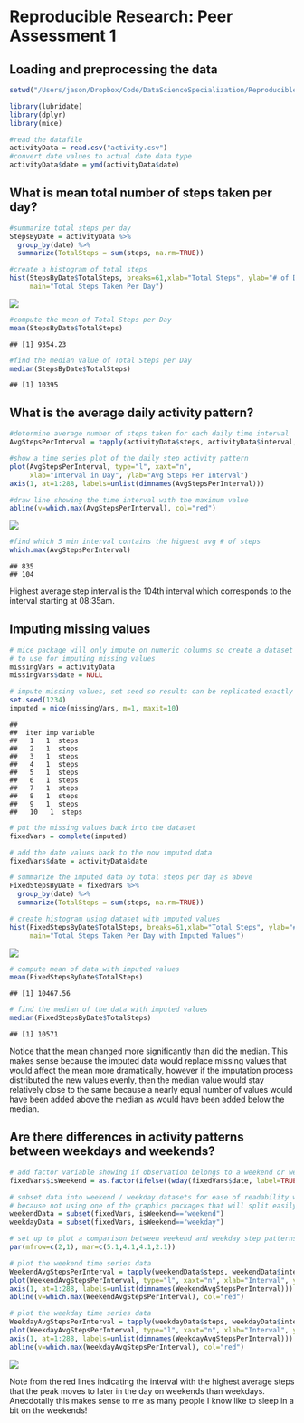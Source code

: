 # Reproducible Research: Peer Assessment 1


## Loading and preprocessing the data

```r
setwd("/Users/jason/Dropbox/Code/DataScienceSpecialization/Reproducible/")

library(lubridate)
library(dplyr)
library(mice)

#read the datafile
activityData = read.csv("activity.csv")
#convert date values to actual date data type
activityData$date = ymd(activityData$date)
```

## What is mean total number of steps taken per day?

```r
#summarize total steps per day
StepsByDate = activityData %>%
  group_by(date) %>%
  summarize(TotalSteps = sum(steps, na.rm=TRUE))

#create a histogram of total steps
hist(StepsByDate$TotalSteps, breaks=61,xlab="Total Steps", ylab="# of Days",
     main="Total Steps Taken Per Day")
```

![](PA1_template_files/figure-html/unnamed-chunk-2-1.png)

```r
#compute the mean of Total Steps per Day
mean(StepsByDate$TotalSteps)
```

```
## [1] 9354.23
```

```r
#find the median value of Total Steps per Day
median(StepsByDate$TotalSteps)
```

```
## [1] 10395
```


## What is the average daily activity pattern?

```r
#determine average number of steps taken for each daily time interval
AvgStepsPerInterval = tapply(activityData$steps, activityData$interval, mean, na.rm=TRUE)

#show a time series plot of the daily step activity pattern
plot(AvgStepsPerInterval, type="l", xaxt="n",
     xlab="Interval in Day", ylab="Avg Steps Per Interval")
axis(1, at=1:288, labels=unlist(dimnames(AvgStepsPerInterval)))

#draw line showing the time interval with the maximum value
abline(v=which.max(AvgStepsPerInterval), col="red")
```

![](PA1_template_files/figure-html/unnamed-chunk-3-1.png)

```r
#find which 5 min interval contains the highest avg # of steps
which.max(AvgStepsPerInterval)
```

```
## 835 
## 104
```
Highest average step interval is the 104th interval which corresponds to the interval starting at 08:35am.

## Imputing missing values

```r
# mice package will only impute on numeric columns so create a dataset without the date values
# to use for imputing missing values
missingVars = activityData
missingVars$date = NULL

# impute missing values, set seed so results can be replicated exactly
set.seed(1234)
imputed = mice(missingVars, m=1, maxit=10)
```

```
## 
##  iter imp variable
##   1   1  steps
##   2   1  steps
##   3   1  steps
##   4   1  steps
##   5   1  steps
##   6   1  steps
##   7   1  steps
##   8   1  steps
##   9   1  steps
##   10   1  steps
```

```r
# put the missing values back into the dataset
fixedVars = complete(imputed)

# add the date values back to the now imputed data
fixedVars$date = activityData$date

# summarize the imputed data by total steps per day as above
FixedStepsByDate = fixedVars %>%
  group_by(date) %>%
  summarize(TotalSteps = sum(steps, na.rm=TRUE))

# create histogram using dataset with imputed values
hist(FixedStepsByDate$TotalSteps, breaks=61,xlab="Total Steps", ylab="# of Days",
     main="Total Steps Taken Per Day with Imputed Values")
```

![](PA1_template_files/figure-html/unnamed-chunk-4-1.png)

```r
# compute mean of data with imputed values
mean(FixedStepsByDate$TotalSteps)
```

```
## [1] 10467.56
```

```r
# find the median of the data with imputed values
median(FixedStepsByDate$TotalSteps)
```

```
## [1] 10571
```
Notice that the mean changed more significantly than did the median. This makes sense because the imputed data would replace missing values that would affect the mean more dramatically, however if the imputation process distributed the new values evenly, then the median value would stay relatively close to the same because a nearly equal number of values would have been added above the median as would have been added below the median.

## Are there differences in activity patterns between weekdays and weekends?


```r
# add factor variable showing if observation belongs to a weekend or weekday
fixedVars$isWeekend = as.factor(ifelse((wday(fixedVars$date, label=TRUE) == "Sat" | wday(fixedVars$date, label=TRUE) == "Sun"), "weekend", "weekday"))

# subset data into weekend / weekday datasets for ease of readability when graphing 
# because not using one of the graphics packages that will split easily on factor variables
weekendData = subset(fixedVars, isWeekend=="weekend")
weekdayData = subset(fixedVars, isWeekend=="weekday")

# set up to plot a comparison between weekend and weekday step patterns
par(mfrow=c(2,1), mar=c(5.1,4.1,4.1,2.1))

# plot the weekend time series data
WeekendAvgStepsPerInterval = tapply(weekendData$steps, weekendData$interval, mean)
plot(WeekendAvgStepsPerInterval, type="l", xaxt="n", xlab="Interval", ylab="Steps per Interval", main="Weekend")
axis(1, at=1:288, labels=unlist(dimnames(WeekendAvgStepsPerInterval)))
abline(v=which.max(WeekendAvgStepsPerInterval), col="red")

# plot the weekday time series data
WeekdayAvgStepsPerInterval = tapply(weekdayData$steps, weekdayData$interval, mean)
plot(WeekdayAvgStepsPerInterval, type="l", xaxt="n", xlab="Interval", ylab="Steps per Interval", main="Weekday")
axis(1, at=1:288, labels=unlist(dimnames(WeekdayAvgStepsPerInterval)))
abline(v=which.max(WeekdayAvgStepsPerInterval), col="red")
```

![](PA1_template_files/figure-html/unnamed-chunk-5-1.png)

Note from the red lines indicating the interval with the highest average steps that the peak moves to later in the day on weekends than weekdays. Anecdotally this makes sense to me as many people I know like to sleep in a bit on the weekends!
